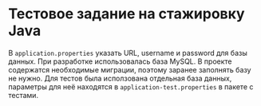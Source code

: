 # Тестовое задание на стажировку Java

В `application.properties` указать URL, username и password для базы данных. При разработке использовалась база MySQL. В проекте содержатся необходимые миграции, поэтому заранее заполнять базу не нужно.
Для тестов была исползована отдельная база данных, параметры для неё находятся в `application-test.properties` в пакете с тестами.
